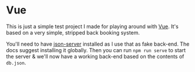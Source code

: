 # Vue

This is just a simple test project I made for playing around with [Vue][]. It's based on a very simple, stripped back booking system.

You'll need to have [json-server][] installed as I use that as fake back-end. The docs suggest installing it globally. Then you can run `npm run serve` to start the server & we'll now have a working back-end based on the contents of `db.json`.


[Vue]: https://vuejs.org/
[json-server]: https://github.com/typicode/json-server